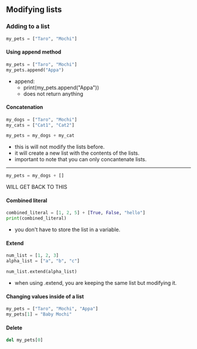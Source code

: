 ## Modifying lists

### Adding to a list
``` python
my_pets = ["Taro", "Mochi"]
```
#### Using append method
``` python
my_pets = ["Taro", "Mochi"]
my_pets.append("Appa")
```
- append:
    - print(my_pets.append("Appa")) 
    - does not return anything 

#### Concatenation
``` python
my_dogs = ["Taro", "Mochi"]
my_cats = ["Cat1", "Cat2"]

my_pets = my_dogs + my_cat
```
- this is will not modify the lists before.
- it will create a new list with the contents of the lists. 
- important to note that you can only concantenate lists. 
___



``` python
my_pets = my_dogs + []
```
WILL GET BACK TO THIS


#### Combined literal
``` python
combined_literal = [1, 2, 5] + [True, False, "hello"]
print(combined_literal)
```
- you don't have to store the list in a variable. 


#### Extend
``` python
num_list = [1, 2, 3]
alpha_list = ["a", "b", "c"]

num_list.extend(alpha_list)
```
- when using .extend, you are keeping the same list but modifying it.

#### Changing values inside of a list
``` python
my_pets = ["Taro", "Mochi", "Appa"]
my_pets[1] = "Baby Mochi"
```

#### Delete
``` python
del my_pets[0]
```